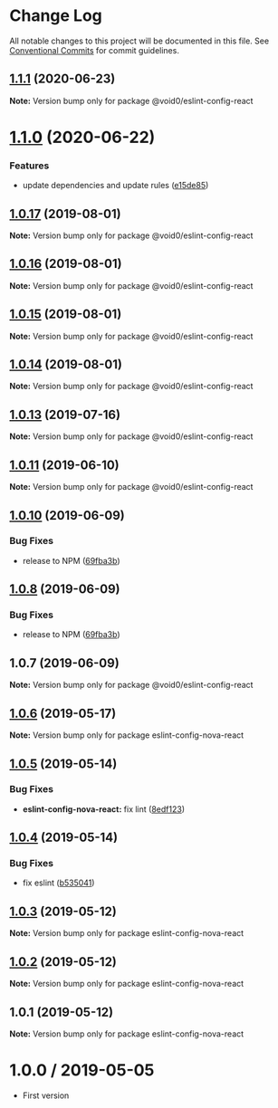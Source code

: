 # Change Log

All notable changes to this project will be documented in this file.
See [Conventional Commits](https://conventionalcommits.org) for commit guidelines.

## [1.1.1](https://github.com/1void0/utils/compare/@void0/eslint-config-react@1.1.0...@void0/eslint-config-react@1.1.1) (2020-06-23)

**Note:** Version bump only for package @void0/eslint-config-react





# [1.1.0](https://github.com/1void0/utils/compare/@void0/eslint-config-react@1.0.17...@void0/eslint-config-react@1.1.0) (2020-06-22)


### Features

* update dependencies and update rules ([e15de85](https://github.com/1void0/utils/commit/e15de8526c8a3d2934910fff656546ecced62f86))





## [1.0.17](https://github.com/1void0/utils/compare/@void0/eslint-config-react@1.0.16...@void0/eslint-config-react@1.0.17) (2019-08-01)

**Note:** Version bump only for package @void0/eslint-config-react





## [1.0.16](https://github.com/1void0/utils/compare/@void0/eslint-config-react@1.0.15...@void0/eslint-config-react@1.0.16) (2019-08-01)

**Note:** Version bump only for package @void0/eslint-config-react





## [1.0.15](https://github.com/1void0/utils/compare/@void0/eslint-config-react@1.0.14...@void0/eslint-config-react@1.0.15) (2019-08-01)

**Note:** Version bump only for package @void0/eslint-config-react





## [1.0.14](https://github.com/1void0/utils/compare/@void0/eslint-config-react@1.0.13...@void0/eslint-config-react@1.0.14) (2019-08-01)

**Note:** Version bump only for package @void0/eslint-config-react





## [1.0.13](https://github.com/1void0/utils/compare/@void0/eslint-config-react@1.0.11...@void0/eslint-config-react@1.0.13) (2019-07-16)

**Note:** Version bump only for package @void0/eslint-config-react





## [1.0.11](https://github.com/1void0/utils/compare/@void0/eslint-config-react@1.0.10...@void0/eslint-config-react@1.0.11) (2019-06-10)

**Note:** Version bump only for package @void0/eslint-config-react





## [1.0.10](https://github.com/1void0/nova-utils/compare/@void0/eslint-config-react@1.0.7...@void0/eslint-config-react@1.0.10) (2019-06-09)


### Bug Fixes

* release to NPM ([69fba3b](https://github.com/1void0/nova-utils/commit/69fba3b))





## [1.0.8](https://github.com/1void0/nova-utils/compare/@void0/eslint-config-react@1.0.7...@void0/eslint-config-react@1.0.8) (2019-06-09)


### Bug Fixes

* release to NPM ([69fba3b](https://github.com/1void0/nova-utils/commit/69fba3b))





## 1.0.7 (2019-06-09)

**Note:** Version bump only for package @void0/eslint-config-react





## [1.0.6](https://github.com/1void0/nova-utils/compare/eslint-config-nova-react@1.0.5...eslint-config-nova-react@1.0.6) (2019-05-17)

**Note:** Version bump only for package eslint-config-nova-react





## [1.0.5](https://github.com/1void0/nova-utils/compare/eslint-config-nova-react@1.0.4...eslint-config-nova-react@1.0.5) (2019-05-14)


### Bug Fixes

* **eslint-config-nova-react:** fix lint ([8edf123](https://github.com/1void0/nova-utils/commit/8edf123))





## [1.0.4](https://github.com/1void0/nova-utils/compare/eslint-config-nova-react@1.0.3...eslint-config-nova-react@1.0.4) (2019-05-14)


### Bug Fixes

* fix eslint ([b535041](https://github.com/1void0/nova-utils/commit/b535041))





## [1.0.3](https://github.com/1void0/nova-utils/compare/eslint-config-nova-react@1.0.2...eslint-config-nova-react@1.0.3) (2019-05-12)

**Note:** Version bump only for package eslint-config-nova-react





## [1.0.2](https://github.com/1void0/nova-utils/compare/eslint-config-nova-react@1.0.1...eslint-config-nova-react@1.0.2) (2019-05-12)

**Note:** Version bump only for package eslint-config-nova-react





## 1.0.1 (2019-05-12)

**Note:** Version bump only for package eslint-config-nova-react





# 1.0.0 / 2019-05-05

- First version
